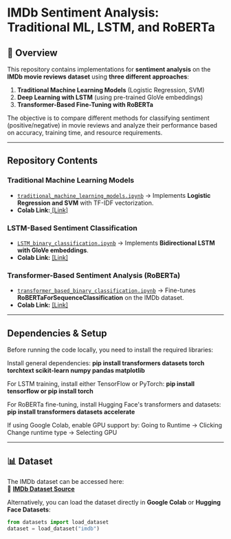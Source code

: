 # IMDb Sentiment Analysis: Traditional ML, LSTM, and RoBERTa

## 📌 Overview  
This repository contains implementations for **sentiment analysis** on the **IMDb movie reviews dataset** using **three different approaches**:  

1. **Traditional Machine Learning Models** (Logistic Regression, SVM)  
2. **Deep Learning with LSTM** (using pre-trained GloVe embeddings)  
3. **Transformer-Based Fine-Tuning with RoBERTa**  

The objective is to compare different methods for classifying sentiment (positive/negative) in movie reviews and analyze their performance based on accuracy, training time, and resource requirements.  

---

## Repository Contents  

### Traditional Machine Learning Models  
- [`traditional_machine_learning_models.ipynb`](https://github.com/anushkachougule/Binary_Classification_IMBd_Movie_Reviews#:~:text=LSTM_binary_classification.ipynb) → Implements **Logistic Regression and SVM** with TF-IDF vectorization.  
- **Colab Link:**[ [Link]](https://drive.google.com/file/d/10A_HZzjuCJt6GdbxNcZS7Q2k9Xz2-SRX/view?usp=sharing)  

### LSTM-Based Sentiment Classification  
- [`LSTM_binary_classification.ipynb`](l[stm_model.ipynb](https://github.com/anushkachougule/Binary_Classification_IMBd_Movie_Reviews#:~:text=Traditional_machine_learning_models.ipynb)) → Implements **Bidirectional LSTM with GloVe embeddings**.  
- **Colab Link:** [[Link]  ](https://colab.research.google.com/drive/11WnWdFB4bcZE9oMTsKUSdyLDysNIxl4o?usp=sharing)

### Transformer-Based Sentiment Analysis (RoBERTa)  
- [`transformer_based_binary_classification.ipynb`]([roberta_finetuning.ipynb](https://github.com/anushkachougule/Binary_Classification_IMBd_Movie_Reviews#:~:text=Transformer_based_binary_classification.ipynb)) → Fine-tunes **RoBERTaForSequenceClassification** on the IMDb dataset.  
- **Colab Link:** [[Link] ](https://drive.google.com/file/d/1NfN77A_fi72TgIpQf_dG6BeNCe8rjVcZ/view?usp=sharing) 

---
## Dependencies & Setup
Before running the code locally, you need to install the required libraries:

Install general dependencies: **pip install transformers datasets torch torchtext scikit-learn numpy pandas matplotlib**

For LSTM training, install either TensorFlow or PyTorch: **pip install tensorflow or pip install torch**

For RoBERTa fine-tuning, install Hugging Face's transformers and datasets: **pip install transformers datasets accelerate**

If using Google Colab, enable GPU support by: Going to Runtime -> Clicking Change runtime type -> Selecting GPU


---
## 📊 Dataset  
The IMDb dataset can be accessed here:  
🔗 **[IMDb Dataset Source]([https://ai.stanford.edu/~amaas/data/sentiment/](https://www.kaggle.com/datasets/vishakhdapat/imdb-movie-reviews))**  

Alternatively, you can load the dataset directly in **Google Colab** or **Hugging Face Datasets**:  

```python
from datasets import load_dataset
dataset = load_dataset("imdb")

